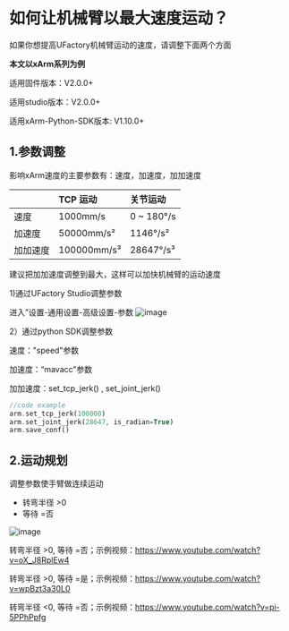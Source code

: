 # 如何让机械臂以最大速度运动？

如果你想提高UFactory机械臂运动的速度，请调整下面两个方面

__本文以xArm系列为例__

适用固件版本：V2.0.0+

适用studio版本：V2.0.0+

适用xArm-Python-SDK版本: V1.10.0+

## 1.参数调整

影响xArm速度的主要参数有：速度，加速度，加加速度

|          | TCP 运动    | 关节运动   |
| :------- | :---------- | :--------- |
| 速度     | 1000mm/s    | 0 ~ 180°/s |
| 加速度   | 50000mm/s²  | 1146°/s²   |
| 加加速度 | 100000mm/s³ | 28647°/s³  |


建议把加加速度调整到最大，这样可以加快机械臂的运动速度

1)通过UFactory Studio调整参数

进入”设置-通用设置-高级设置-参数
![image](https://github.com/xArm-Developer/ufactory_docs/blob/main/cn/.gitbook/assets/13.png)


2）通过python SDK调整参数

速度："speed"参数

加速度：“mavacc"参数

加加速度：set_tcp_jerk() , set_joint_jerk()

```php
//code example
arm.set_tcp_jerk(100000)
arm.set_joint_jerk(28647, is_radian=True)
arm.save_conf()
```

## 2.运动规划

调整参数使手臂做连续运动

* 转弯半径 >0
* 等待 =否

![image](https://github.com/xArm-Developer/ufactory_docs/blob/main/cn/.gitbook/assets/14.png)

转弯半径 >0, 等待 =否；示例视频：https://www.youtube.com/watch?v=oX_J8RplEw4

转弯半径 >0, 等待 =是；示例视频：https://www.youtube.com/watch?v=wpBzt3a30L0

转弯半径 <0, 等待 =否；示例视频：https://www.youtube.com/watch?v=pi-5PPhPpfg
